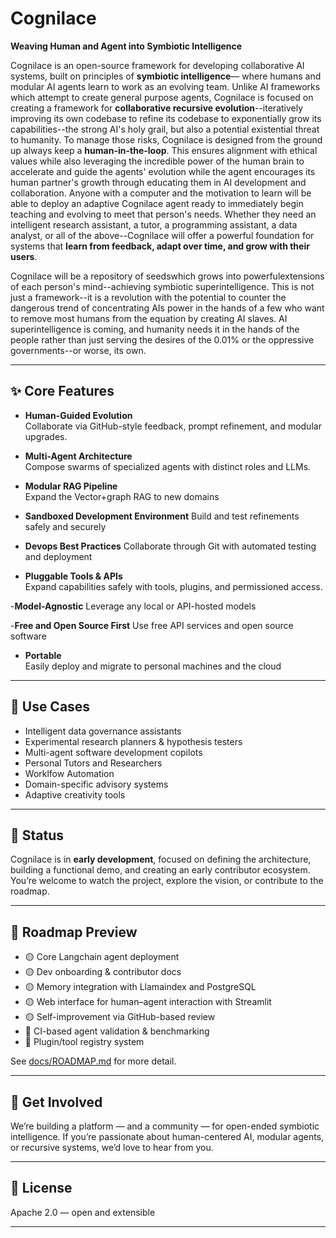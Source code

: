 # Cognilace

**Weaving Human and Agent into Symbiotic Intelligence**

Cognilace is an open-source framework for developing collaborative AI systems, built on principles of **symbiotic intelligence**— where humans and modular AI agents learn to work as an evolving team.  Unlike AI frameworks which attempt to create general purpose agents, Cognilace is focused on creating a framework for **collaborative recursive evolution**--iteratively improving its own codebase to refine its codebase to exponentially grow its capabilities--the strong AI's holy grail, but also a potential existential threat to humanity. To manage those risks, Cognilace is designed from the ground up always keep a **human-in-the-loop**.  This ensures alignment with ethical values while also leveraging the incredible power of the human brain to accelerate and guide the agents' evolution while the agent encourages its human partner's growth through educating them in AI development and collaboration.  Anyone with a computer and the motivation to learn will be able to deploy an adaptive Cognilace agent ready to immediately begin teaching and evolving to meet that person's needs.  Whether they need an intelligent research assistant, a tutor, a programming assistant, a data analyst, or all of the above--Cognilace will offer a powerful foundation for systems that **learn from feedback, adapt over time, and grow with their users**.

Cognilace will be a repository of seedswhich grows into powerfulextensions of each person's mind--achieving symbiotic superintelligence. This is not just a framework--it is a revolution with the potential to counter the dangerous trend of concentrating AIs power in the hands of a few who want to remove most humans from the equation by creating AI slaves. AI superintelligence is coming, and humanity needs it in the hands of the people rather than just serving the desires of the 0.01% or the oppressive governments--or worse, its own.

---

## ✨ Core Features

- **Human-Guided Evolution**  
  Collaborate via GitHub-style feedback, prompt refinement, and modular upgrades.

- **Multi-Agent Architecture**  
  Compose swarms of specialized agents with distinct roles and LLMs.

- **Modular RAG Pipeline**  
  Expand the Vector+graph RAG to new domains

- **Sandboxed Development Environment**
  Build and test refinements safely and securely

- **Devops Best Practices**
  Collaborate through Git with automated testing and deployment

- **Pluggable Tools & APIs**  
  Expand capabilities safely with tools, plugins, and permissioned access.

-**Model-Agnostic**
  Leverage any local or API-hosted models 

-**Free and Open Source First**
  Use free API services and open source software

- **Portable**  
  Easily deploy and migrate to personal machines and the cloud
  
---

## 🚀 Use Cases

- Intelligent data governance assistants  
- Experimental research planners & hypothesis testers  
- Multi-agent software development copilots
- Personal Tutors and Researchers
- Worklfow Automation
- Domain-specific advisory systems  
- Adaptive creativity tools

---

## 🔧 Status

Cognilace is in **early development**, focused on defining the architecture, building a functional demo, and creating an early contributor ecosystem. You’re welcome to watch the project, explore the vision, or contribute to the roadmap.

---

## 📌 Roadmap Preview

- 🟡 Core Langchain agent deployment
- 🟡 Dev onboarding & contributor docs  
- 🟡 Memory integration with Llamaindex and PostgreSQL
- 🟡 Web interface for human–agent interaction with Streamlit
- 🟡 Self-improvement via GitHub-based review  
- 🔲 CI-based agent validation & benchmarking  
- 🔲 Plugin/tool registry system

See [docs/ROADMAP.md](./docs/ROADMAP.md) for more detail.

---

## 💬 Get Involved

We’re building a platform — and a community — for open-ended symbiotic intelligence. If you’re passionate about human-centered AI, modular agents, or recursive systems, we’d love to hear from you.

---

## 📄 License

Apache 2.0 — open and extensible

---
